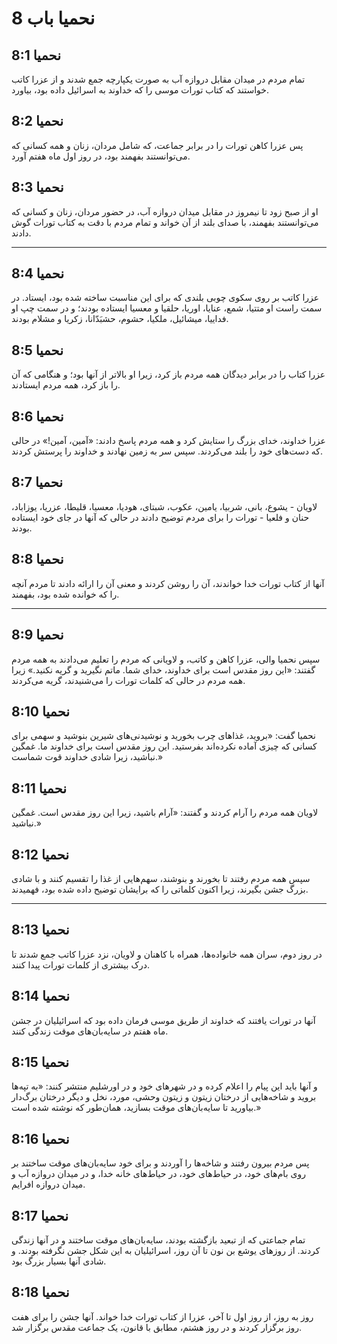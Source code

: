 # نحمیا باب 8

## نحمیا 8:1

تمام مردم در میدان مقابل دروازه آب به صورت یکپارچه جمع شدند و از عزرا کاتب خواستند که کتاب تورات موسی را که خداوند به اسرائیل داده بود، بیاورد.

## نحمیا 8:2

پس عزرا کاهن تورات را در برابر جماعت، که شامل مردان، زنان و همه کسانی که می‌توانستند بفهمند بود، در روز اول ماه هفتم آورد.

## نحمیا 8:3

او از صبح زود تا نیمروز در مقابل میدان دروازه آب، در حضور مردان، زنان و کسانی که می‌توانستند بفهمند، با صدای بلند از آن خواند و تمام مردم با دقت به کتاب تورات گوش دادند.

---

## نحمیا 8:4

عزرا کاتب بر روی سکوی چوبی بلندی که برای این مناسبت ساخته شده بود، ایستاد. در سمت راست او متتیا، شمع، عنایا، اوریا، حلقیا و معسیا ایستاده بودند؛ و در سمت چپ او فداییا، میشائیل، ملکیا، حشوم، حشبَدّانا، زکریا و مشلام بودند.

## نحمیا 8:5

عزرا کتاب را در برابر دیدگان همه مردم باز کرد، زیرا او بالاتر از آنها بود؛ و هنگامی که آن را باز کرد، همه مردم ایستادند.

## نحمیا 8:6

عزرا خداوند، خدای بزرگ را ستایش کرد و همه مردم پاسخ دادند: «آمین، آمین!» در حالی که دست‌های خود را بلند می‌کردند. سپس سر به زمین نهادند و خداوند را پرستش کردند.

## نحمیا 8:7

لاویان - یشوع، بانی، شربیا، یامین، عکوب، شبتای، هودیا، معسیا، قلیطا، عزریا، یوزاباد، حنان و فلعیا - تورات را برای مردم توضیح دادند در حالی که آنها در جای خود ایستاده بودند.

## نحمیا 8:8

آنها از کتاب تورات خدا خواندند، آن را روشن کردند و معنی آن را ارائه دادند تا مردم آنچه را که خوانده شده بود، بفهمند.

---

## نحمیا 8:9

سپس نحمیا والی، عزرا کاهن و کاتب، و لاویانی که مردم را تعلیم می‌دادند به همه مردم گفتند: «این روز مقدس است برای خداوند، خدای شما. ماتم نگیرید و گریه نکنید.» زیرا همه مردم در حالی که کلمات تورات را می‌شنیدند، گریه می‌کردند.

## نحمیا 8:10

نحمیا گفت: «بروید، غذاهای چرب بخورید و نوشیدنی‌های شیرین بنوشید و سهمی برای کسانی که چیزی آماده نکرده‌اند بفرستید. این روز مقدس است برای خداوند ما. غمگین نباشید، زیرا شادی خداوند قوت شماست.»

## نحمیا 8:11

لاویان همه مردم را آرام کردند و گفتند: «آرام باشید، زیرا این روز مقدس است. غمگین نباشید.»

## نحمیا 8:12

سپس همه مردم رفتند تا بخورند و بنوشند، سهم‌هایی از غذا را تقسیم کنند و با شادی بزرگ جشن بگیرند، زیرا اکنون کلماتی را که برایشان توضیح داده شده بود، فهمیدند.

---

## نحمیا 8:13

در روز دوم، سران همه خانواده‌ها، همراه با کاهنان و لاویان، نزد عزرا کاتب جمع شدند تا درک بیشتری از کلمات تورات پیدا کنند.

## نحمیا 8:14

آنها در تورات یافتند که خداوند از طریق موسی فرمان داده بود که اسرائیلیان در جشن ماه هفتم در سایه‌بان‌های موقت زندگی کنند.

## نحمیا 8:15

و آنها باید این پیام را اعلام کرده و در شهرهای خود و در اورشلیم منتشر کنند: «به تپه‌ها بروید و شاخه‌هایی از درختان زیتون و زیتون وحشی، مورد، نخل و دیگر درختان برگ‌دار بیاورید تا سایه‌بان‌های موقت بسازید، همان‌طور که نوشته شده است.»

## نحمیا 8:16

پس مردم بیرون رفتند و شاخه‌ها را آوردند و برای خود سایه‌بان‌های موقت ساختند بر روی بام‌های خود، در حیاط‌های خود، در حیاط‌های خانه خدا، و در میدان دروازه آب و میدان دروازه افرایم.

## نحمیا 8:17

تمام جماعتی که از تبعید بازگشته بودند، سایه‌بان‌های موقت ساختند و در آنها زندگی کردند. از روزهای یوشع بن نون تا آن روز، اسرائیلیان به این شکل جشن نگرفته بودند. و شادی آنها بسیار بزرگ بود.

## نحمیا 8:18

روز به روز، از روز اول تا آخر، عزرا از کتاب تورات خدا خواند. آنها جشن را برای هفت روز برگزار کردند و در روز هشتم، مطابق با قانون، یک جماعت مقدس برگزار شد.
